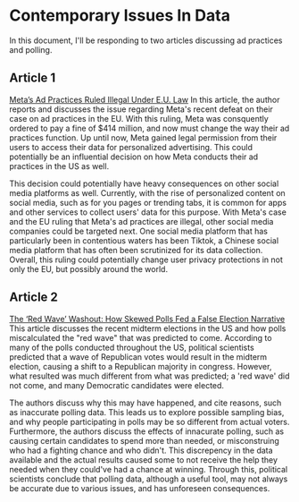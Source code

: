 # Contemporary Issues In Data
In this document, I'll be responding to two articles discussing ad practices and polling.

## Article 1
[Meta’s Ad Practices Ruled Illegal Under E.U. Law](https://www.nytimes.com/2023/01/04/technology/meta-facebook-eu-gdpr.html?searchResultPosition=5) 
In this article, the author reports and discusses the issue regarding Meta's recent defeat on their case on ad practices in the EU. With this ruling, Meta was consquently ordered to pay a fine of $414 million, and now must change the way their ad practices function. Up until now, Meta gained legal permission from their users to access their data for personalized advertising. This could potentially be an influential decision on how Meta conducts their ad practices in the US as well.

This decision could potentially have heavy consequences on other social media platforms as well. Currently, with the rise of personalized content on social media, such as for you pages or trending tabs, it is common for apps and other services to collect users' data for this purpose. With Meta's case and the EU ruling that Meta's ad practices are illegal, other social media companies could be targeted next. One social media platform that has particularly been in contentious waters has been Tiktok, a Chinese social media platform that has often been scrutinized for its data collection. Overall, this ruling could potentially change user privacy protections in not only the EU, but possibly around the world. 

## Article 2
[The ‘Red Wave’ Washout: How Skewed Polls Fed a False Election Narrative](https://www.nytimes.com/2022/12/31/us/politics/polling-election-2022-red-wave.html?searchResultPosition=7)
This article discusses the recent midterm elections in the US and how polls miscalculated the "red wave" that was predicted to come. According to many of the polls conducted throughout the US, political scientists predicted that a wave of Republican votes would result in the midterm election, causing a shift to a Republican majority in congress. However, what resulted was much different from what was predicted; a 'red wave' did not come, and many Democratic candidates were elected. 

The authors discuss why this may have happened, and cite reasons, such as inaccurate polling data. This leads us to explore possible sampling bias, and why people participating in polls may be so different from actual voters. Furthermore, the authors discuss the effects of innacurate polling, such as causing certain candidates to spend more than needed, or misconstruing who had a fighting chance and who didn't. This discrepency in the data available and the actual results caused some to not receive the help they needed when they could've had a chance at winning. Through this, political scientists conclude that polling data, although a useful tool, may not always be accurate due to various issues, and has unforeseen consequences. 